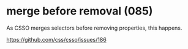 # merge before removal (085)

As CSSO merges selectors before removing properties, this happens.

https://github.com/css/csso/issues/186
